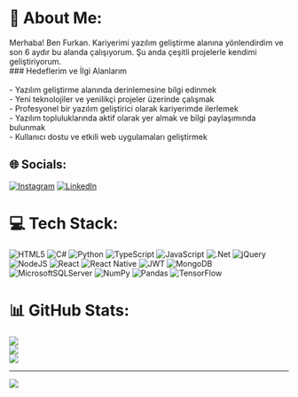 # 💫 About Me:
Merhaba! Ben Furkan. Kariyerimi yazılım geliştirme alanına yönlendirdim ve son 6 aydır bu alanda çalışıyorum. Şu anda çeşitli projelerle kendimi geliştiriyorum.<br>### Hedeflerim ve İlgi Alanlarım<br><br>- Yazılım geliştirme alanında derinlemesine bilgi edinmek<br>- Yeni teknolojiler ve yenilikçi projeler üzerinde çalışmak<br>- Profesyonel bir yazılım geliştirici olarak kariyerimde ilerlemek<br>- Yazılım topluluklarında aktif olarak yer almak ve bilgi paylaşımında bulunmak<br>- Kullanıcı dostu ve etkili web uygulamaları geliştirmek


## 🌐 Socials:
[![Instagram](https://img.shields.io/badge/Instagram-%23E4405F.svg?logo=Instagram&logoColor=white)](https://instagram.com/furkan9ul) [![LinkedIn](https://img.shields.io/badge/LinkedIn-%230077B5.svg?logo=linkedin&logoColor=white)](https://linkedin.com/in/furkan-gül-12115618b) 

# 💻 Tech Stack:
![HTML5](https://img.shields.io/badge/html5-%23E34F26.svg?style=for-the-badge&logo=html5&logoColor=white) ![C#](https://img.shields.io/badge/c%23-%23239120.svg?style=for-the-badge&logo=csharp&logoColor=white) ![Python](https://img.shields.io/badge/python-3670A0?style=for-the-badge&logo=python&logoColor=ffdd54) ![TypeScript](https://img.shields.io/badge/typescript-%23007ACC.svg?style=for-the-badge&logo=typescript&logoColor=white) ![JavaScript](https://img.shields.io/badge/javascript-%23323330.svg?style=for-the-badge&logo=javascript&logoColor=%23F7DF1E) ![.Net](https://img.shields.io/badge/.NET-5C2D91?style=for-the-badge&logo=.net&logoColor=white) ![jQuery](https://img.shields.io/badge/jquery-%230769AD.svg?style=for-the-badge&logo=jquery&logoColor=white) ![NodeJS](https://img.shields.io/badge/node.js-6DA55F?style=for-the-badge&logo=node.js&logoColor=white) ![React](https://img.shields.io/badge/react-%2320232a.svg?style=for-the-badge&logo=react&logoColor=%2361DAFB) ![React Native](https://img.shields.io/badge/react_native-%2320232a.svg?style=for-the-badge&logo=react&logoColor=%2361DAFB) ![JWT](https://img.shields.io/badge/JWT-black?style=for-the-badge&logo=JSON%20web%20tokens) ![MongoDB](https://img.shields.io/badge/MongoDB-%234ea94b.svg?style=for-the-badge&logo=mongodb&logoColor=white) ![MicrosoftSQLServer](https://img.shields.io/badge/Microsoft%20SQL%20Server-CC2927?style=for-the-badge&logo=microsoft%20sql%20server&logoColor=white) ![NumPy](https://img.shields.io/badge/numpy-%23013243.svg?style=for-the-badge&logo=numpy&logoColor=white) ![Pandas](https://img.shields.io/badge/pandas-%23150458.svg?style=for-the-badge&logo=pandas&logoColor=white) ![TensorFlow](https://img.shields.io/badge/TensorFlow-%23FF6F00.svg?style=for-the-badge&logo=TensorFlow&logoColor=white)
# 📊 GitHub Stats:
![](https://github-readme-stats.vercel.app/api?username=furkangul29&theme=dark&hide_border=false&include_all_commits=true&count_private=true)<br/>
![](https://github-readme-streak-stats.herokuapp.com/?user=furkangul29&theme=dark&hide_border=false)<br/>
![](https://github-readme-stats.vercel.app/api/top-langs/?username=furkangul29&theme=dark&hide_border=false&include_all_commits=true&count_private=true&layout=compact)

---
[![](https://visitcount.itsvg.in/api?id=furkangul29&icon=0&color=0)](https://visitcount.itsvg.in)

<!-- Proudly created with GPRM ( https://gprm.itsvg.in ) -->
